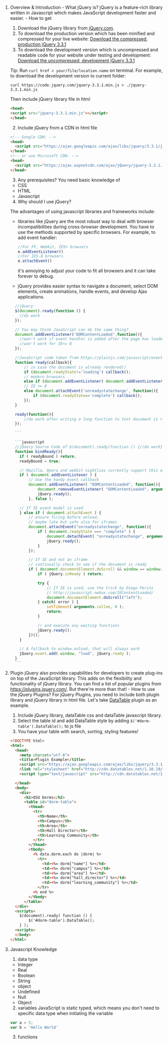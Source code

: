   1. Overview & Introduction
    - What jQuery is?
    jQuery is a feature-rich library written in Javascript which makes JavaScript development faster and easier.
    - How to get

      1. Download the jQuery library from [jQuery.com](http://jquery.com/download/).
        1. To download the production version which has been minified and compressed for your live website:
        [Download the compressed, production jQuery 3.3.1](https://code.jquery.com/jquery-3.3.1.min.js)
        2. To download the development version which is uncompressed and readable code for your website under testing and development:
        [Download the uncompressed, development jQuery 3.3.1](https://code.jquery.com/jquery-3.3.1.js)

        Tip: Run `curl href > your/file/location.name`  on terminal. For example, to download the development version to current folder:

        ```
        curl https://code.jquery.com/jquery-3.3.1.min.js > ./jquery-3.3.1.min.js
        ```
        Then include jQuery library file in html
        ```html
        <head>
        <script src="jquery-3.3.1.min.js"></script>
        </head>
        ```
      2. Include jQuery from a CDN in html file
      ```html
      <!-- Google CDN: -->
      <head>
        <script src="https://ajax.googleapis.com/ajax/libs/jquery/3.3.1/jquery.min.js"></script>
      </head>
      <!-- or use Microsoft CDN: -->
      <head>
        <script src="https://ajax.aspnetcdn.com/ajax/jQuery/jquery-3.3.1.min.js"></script>
      </head>
      ```
      3. Any prerequisites?
        You need basic knowledge of
        - CSS
        - HTML
        - Javascript

      4. Why should I use jQuery?

        The advantages of using javascript libraries and frameworks include:

        * libraries like jQuery are the most robust way to deal with browser incompatibilities during cross-browser development. You have to use the methods supported by specific browsers. For example, to add event handler:

          ```javascript
          //For FF, Webkit, IE9+ browsers
          e.addEventListener()
          //For IE5-8 browsers
          e.attachEvent()

          ```

          it's annoying to adjust your code to fit all browsers and it can take forever to debug.

        * jQuery provides easier syntax to navigate a document, select DOM elements, create animations, handle events, and develop Ajax applications.

        ```javascript
          //jQuery
          $(document).ready(function () {
            //do work
          });

          // You may think JavaScript can do the same thing?
          document.addEventListener('DOMContentLoaded',function(){
            //won't work if event handler is added after the page has loaded
            //won't work for IE<= 8
          });

          //JavaScript code taken from https://plainjs.com/javascript/events/running-code-when-the-document-is-ready-15/
          function ready(callback){
              // in case the document is already rendered()
              if (document.readyState!='loading') callback();
              // modern browsers
              else if (document.addEventListener) document.addEventListener('DOMContentLoaded', callback);
              // IE <= 8
              else document.attachEvent('onreadystatechange', function(){
                  if (document.readyState=='complete') callback();
              });
          }

          ready(function(){
              //do work after writing a long function to test document is ready
          });

          ```

          ```javascript
          //jQuery Source Code of $(document).ready(function () {//do work});
          function bindReady(){
            if ( readyBound ) return;
            readyBound = true;

            // Mozilla, Opera and webkit nightlies currently support this event
            if ( document.addEventListener ) {
                // Use the handy event callback
                document.addEventListener( "DOMContentLoaded", function(){
                    document.removeEventListener( "DOMContentLoaded", arguments.callee, false );
                    jQuery.ready();
                }, false );

            // If IE event model is used
            } else if ( document.attachEvent ) {
                // ensure firing before onload,
                // maybe late but safe also for iframes
                document.attachEvent("onreadystatechange", function(){
                    if ( document.readyState === "complete" ) {
                        document.detachEvent( "onreadystatechange", arguments.callee );
                        jQuery.ready();
                    }
                });

                // If IE and not an iframe
                // continually check to see if the document is ready
                if ( document.documentElement.doScroll && window == window.top ) (function(){
                    if ( jQuery.isReady ) return;

                    try {
                        // If IE is used, use the trick by Diego Perini
                        // http://javascript.nwbox.com/IEContentLoaded/
                        document.documentElement.doScroll("left");
                    } catch( error ) {
                        setTimeout( arguments.callee, 0 );
                        return;
                    }

                    // and execute any waiting functions
                    jQuery.ready();
                })();
            }

            // A fallback to window.onload, that will always work
            jQuery.event.add( window, "load", jQuery.ready );
          }    
          ```

  7. Plugin
      jQuery also provides capabilities for developers to create plug-ins on top of the JavaScript library. This adds on the flexibility and functionality of jQuery library. You can find a list of popular plugins from https://plugins.jquery.com/. But there're more than that!
    - How to use the jQuery Plugins?
      For jQuery Plugins, you need to include both plugin library and jQuery library in html file. Let's take [DataTable](https://datatables.net/) plugin as an example.
      1. Include jQuery library, dataTable css and dataTable javascript library.
      2. Select the table id and add DataTable style by adding ```$('#dorm-table').DataTable();``` to js file
      3. You have your table with search, sorting, styling features!

      ```html
      <!DOCTYPE html>
      <html>
        <head>
          <meta charset="utf-8">
          <title>Plugin Example</title>
          <script src="https://ajax.googleapis.com/ajax/libs/jquery/3.3.1/jquery.min.js"></script>
          <link rel="stylesheet" href="http://cdn.datatables.net/1.10.19/css/jquery.dataTables.min.css">
          <script type="text/javascript" src="http://cdn.datatables.net/1.10.19/js/jquery.dataTables.min.js"></script>

        </head>
        <body>
          <div>
            <h2>OSU Dorms</h2>
            <table id="dorm-table">
              <thead>
                <tr>
                  <th>Name</th>
                  <th>Campus</th>
                  <th>Area</th>
                  <th>Hall Director</th>
                  <th>Learning Community</th>
                </tr>
              </thead>
              <tbody>
                <% data.dorm.each do |dorm| %>
                  <tr>
                    <td><%= dorm["name"] %></td>
                    <td><%= dorm["campus"] %></td>
                    <td><%= dorm["area"] %></td>
                    <td><%= dorm["hall_director"] %></td>
                    <td><%= dorm["learning_community"] %></td>
                  </tr>
                <% end %>
              </tbody>
            </table>
        </div>
        <scripts>
          $(document).ready( function () {
              $('#dorm-table').DataTable();
          } );
        <scripts>
        </body>
      </html>
      ```


8. Javascript Knowledge
    1. data type
      - Integer
      - Real
      - Boolean
      - String
      - object
      - Undefined
      - Null
      - Object

    2. variables
      JavaScript is static typed, which means you don't need to specific data type when initiating the variable
      ```javascript
      var a = 5;
      var b = 'Hello World'

      ```
    3. functions
